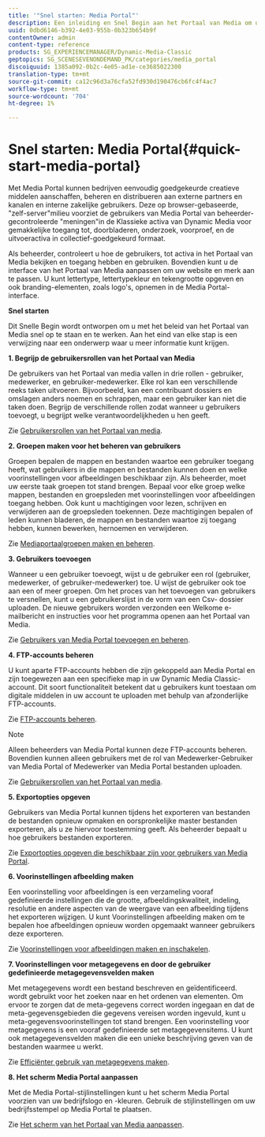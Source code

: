 ```yaml
---
title: '"Snel starten: Media Portal"'
description: Een inleiding en Snel Begin aan het Portaal van Media om u te helpen snel met de technieken en het beleid van het Portaal van Media in gebruik worden.
uuid: 0dbd6146-b392-4e03-955b-0b323b654b9f
contentOwner: admin
content-type: reference
products: SG_EXPERIENCEMANAGER/Dynamic-Media-Classic
geptopics: SG_SCENESEVENONDEMAND_PK/categories/media_portal
discoiquuid: 1385a092-0b2c-4e05-ad1e-ce3685022300
translation-type: tm+mt
source-git-commit: ca12c96d3a76cfa52fd930d190476cb6fc4f4ac7
workflow-type: tm+mt
source-wordcount: '704'
ht-degree: 1%

---
```



# Snel starten: Media Portal{#quick-start-media-portal}

Met Media Portal kunnen bedrijven eenvoudig goedgekeurde creatieve middelen aanschaffen, beheren en distribueren aan externe partners en kanalen en interne zakelijke gebruikers. Deze op browser-gebaseerde, &quot;zelf-server&quot;milieu voorziet de gebruikers van Media Portal van beheerder-gecontroleerde &quot;meningen&quot;in de Klassieke activa van Dynamic Media voor gemakkelijke toegang tot, doorbladeren, onderzoek, voorproef, en de uitvoeractiva in collectief-goedgekeurd formaat.

Als beheerder, controleert u hoe de gebruikers, tot activa in het Portaal van Media bekijken en toegang hebben en gebruiken. Bovendien kunt u de interface van het Portaal van Media aanpassen om uw website en merk aan te passen. U kunt lettertype, lettertypekleur en tekengrootte opgeven en ook branding-elementen, zoals logo&#39;s, opnemen in de Media Portal-interface.

**Snel starten**

Dit Snelle Begin wordt ontworpen om u met het beleid van het Portaal van Media snel op te staan en te werken. Aan het eind van elke stap is een verwijzing naar een onderwerp waar u meer informatie kunt krijgen.

**1. Begrijp de gebruikersrollen van het Portaal van Media**

De gebruikers van het Portaal van media vallen in drie rollen - gebruiker, medewerker, en gebruiker-medewerker. Elke rol kan een verschillende reeks taken uitvoeren. Bijvoorbeeld, kan een contribuant dossiers en omslagen anders noemen en schrappen, maar een gebruiker kan niet die taken doen. Begrijp de verschillende rollen zodat wanneer u gebruikers toevoegt, u begrijpt welke verantwoordelijkheden u hen geeft.

Zie [Gebruikersrollen van het Portaal van media](media-portal-user-roles.md#media_portal_user_roles).

**2. Groepen maken voor het beheren van gebruikers**

Groepen bepalen de mappen en bestanden waartoe een gebruiker toegang heeft, wat gebruikers in die mappen en bestanden kunnen doen en welke voorinstellingen voor afbeeldingen beschikbaar zijn. Als beheerder, moet uw eerste taak groepen tot stand brengen. Bepaal voor elke groep welke mappen, bestanden en groepsleden met voorinstellingen voor afbeeldingen toegang hebben. Ook kunt u machtigingen voor lezen, schrijven en verwijderen aan de groepsleden toekennen. Deze machtigingen bepalen of leden kunnen bladeren, de mappen en bestanden waartoe zij toegang hebben, kunnen bewerken, hernoemen en verwijderen.

Zie [Mediaportaalgroepen maken en beheren](creating-media-portal-groups.md#creating_and_managing_media_portal_groups).

**3. Gebruikers toevoegen**

Wanneer u een gebruiker toevoegt, wijst u de gebruiker een rol (gebruiker, medewerker, of gebruiker-medewerker) toe. U wijst de gebruiker ook toe aan een of meer groepen. Om het proces van het toevoegen van gebruikers te versnellen, kunt u een gebruikerslijst in de vorm van een Csv- dossier uploaden. De nieuwe gebruikers worden verzonden een Welkome e-mailbericht en instructies voor het programma openen aan het Portaal van Media.

Zie [Gebruikers van Media Portal toevoegen en beheren](adding-media-portal-users.md#adding_and_managing_media_portal_users).

**4. FTP-accounts beheren**

U kunt aparte FTP-accounts hebben die zijn gekoppeld aan Media Portal en zijn toegewezen aan een specifieke map in uw Dynamic Media Classic-account. Dit soort functionaliteit betekent dat u gebruikers kunt toestaan om digitale middelen in uw account te uploaden met behulp van afzonderlijke FTP-accounts.

Zie [FTP-accounts beheren](ftp-accounts.md#managing_ftp_accounts).

>[!NOTE]
>
>Alleen beheerders van Media Portal kunnen deze FTP-accounts beheren. Bovendien kunnen alleen gebruikers met de rol van Medewerker-Gebruiker van Media Portal of Medewerker van Media Portal bestanden uploaden.

Zie [Gebruikersrollen van het Portaal van media](media-portal-user-roles.md#media_portal_user_roles).

**5. Exportopties opgeven**

Gebruikers van Media Portal kunnen tijdens het exporteren van bestanden de bestanden opnieuw opmaken en oorspronkelijke master bestanden exporteren, als u ze hiervoor toestemming geeft. Als beheerder bepaalt u hoe gebruikers bestanden exporteren.

Zie [Exportopties opgeven die beschikbaar zijn voor gebruikers van Media Portal](specifying-export-options-available-media.md#specifying_export_options_available_to_media_portal_users).

**6. Voorinstellingen afbeelding maken**

Een voorinstelling voor afbeeldingen is een verzameling vooraf gedefinieerde instellingen die de grootte, afbeeldingskwaliteit, indeling, resolutie en andere aspecten van de weergave van een afbeelding tijdens het exporteren wijzigen. U kunt Voorinstellingen afbeelding maken om te bepalen hoe afbeeldingen opnieuw worden opgemaakt wanneer gebruikers deze exporteren.

Zie [Voorinstellingen voor afbeeldingen maken en inschakelen](creating-enabling-image-presets.md#creating_and_enabling_image_presets).

**7. Voorinstellingen voor metagegevens en door de gebruiker gedefinieerde metagegevensvelden maken**

Met metagegevens wordt een bestand beschreven en geïdentificeerd. wordt gebruikt voor het zoeken naar en het ordenen van elementen. Om ervoor te zorgen dat de meta-gegevens correct worden ingegaan en dat de meta-gegevensgebieden die gegevens vereisen worden ingevuld, kunt u meta-gegevensvoorinstellingen tot stand brengen. Een voorinstelling voor metagegevens is een vooraf gedefinieerde set metagegevensitems. U kunt ook metagegevensvelden maken die een unieke beschrijving geven van de bestanden waarmee u werkt.

Zie [Efficiënter gebruik van metagegevens maken](making-efficient-metadata.md#making_more_efficient_use_of_metadata).

**8. Het scherm Media Portal aanpassen**

Met de Media Portal-stijlinstellingen kunt u het scherm Media Portal voorzien van uw bedrijfslogo en -kleuren. Gebruik de stijlinstellingen om uw bedrijfsstempel op Media Portal te plaatsen.

Zie [Het scherm van het Portaal van Media aanpassen](customizing-media-portal-screen.md#customizing_the_media_portal_screen).

